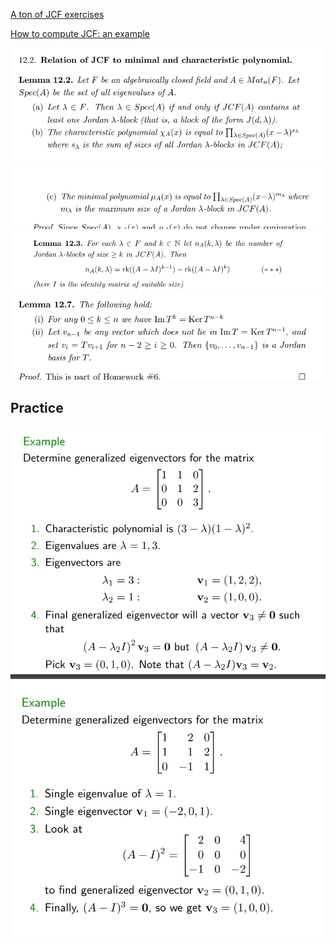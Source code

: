 [A ton of JCF exercises](http://www.math.lsa.umich.edu/~jchw/2016Math122Material/Homework8-Math122-Sp2016.pdf)

[How to compute JCF: an example](https://empslocal.ex.ac.uk/people/staff/rjchapma/courses/jcf.pdf)

![](../../attachments/Pasted%20image%2020210530003544.png)
![](../../attachments/Pasted%20image%2020210530003556.png)
![](../../attachments/Pasted%20image%2020210530003633.png)
![](../../attachments/Pasted%20image%2020210530003837.png)

## Practice

![](../../attachments/Pasted%20image%2020210530003954.png)
![](../../attachments/Pasted%20image%2020210530004046.png)